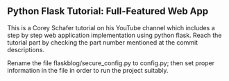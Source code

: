 ## Python Flask Tutorial: Full-Featured Web App
This is a Corey Schafer tutorial on his YouTube channel which includes a step by step web application implementation using python flask. Reach the tutorial part by checking the part number mentioned at the commit descriptions.

Rename the file flaskblog/secure_config.py to config.py; then set proper information in the file in order to run the project suitably. 
